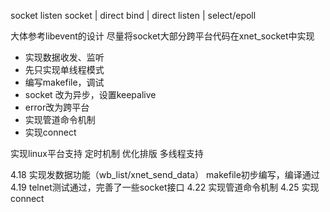 socket listen
    socket | direct
    bind   | direct
    listen | select/epoll

大体参考libevent的设计
尽量将socket大部分跨平台代码在xnet_socket中实现

* 实现数据收发、监听
* 先只实现单线程模式
* 编写makefile，调试
* socket 改为异步，设置keepalive
* error改为跨平台
* 实现管道命令机制
* 实现connect

实现linux平台支持
定时机制
优化排版
多线程支持

4.18
实现发数据功能（wb_list/xnet_send_data）
makefile初步编写，编译通过
4.19
telnet测试通过，完善了一些socket接口
4.22
实现管道命令机制
4.25
实现connect
